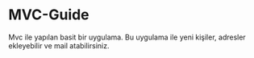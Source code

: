 # MVC-Guide

Mvc ile yapılan basit bir uygulama. Bu uygulama ile yeni kişiler, adresler ekleyebilir ve mail atabilirsiniz.
